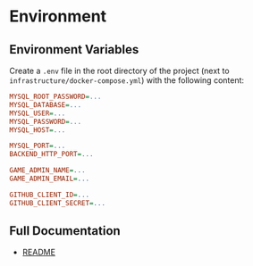 # Environment 

## Environment Variables

Create a `.env` file in the root directory of the project (next to `infrastructure/docker-compose.yml`) with the following content:

```ini
MYSQL_ROOT_PASSWORD=...
MYSQL_DATABASE=...
MYSQL_USER=...
MYSQL_PASSWORD=...
MYSQL_HOST=...

MYSQL_PORT=...
BACKEND_HTTP_PORT=...

GAME_ADMIN_NAME=...
GAME_ADMIN_EMAIL=...

GITHUB_CLIENT_ID=...
GITHUB_CLIENT_SECRET=...
```

## Full Documentation

* [README](https://github.com/jtomaspm/SimplifiedCrafter/blob/main/README.md)